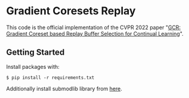 
# Gradient Coresets Replay

  

This code is the official implementation of the CVPR 2022 paper "[GCR: Gradient Coreset based Replay Buffer Selection for Continual Learning](
https://openaccess.thecvf.com/content/CVPR2022/papers/Tiwari_GCR_Gradient_Coreset_Based_Replay_Buffer_Selection_for_Continual_Learning_CVPR_2022_paper.pdf)".


## Getting Started

Install packages with:

```
$ pip install -r requirements.txt
```
Additionally install submodlib library from [here](https://github.com/decile-team/submodlib).

